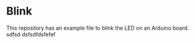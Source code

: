# Blink

This repository has an example file to blink the LED on an Arduino board. sdfsd dsfsdfdsfefef
